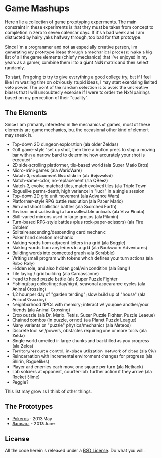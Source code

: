 # Game Mashups

Herein lie a collection of game prototyping experiments. The main constraint in these experiments
is that they must be taken from concept to completion in zero to seven calendar days. If it's a bad
week and I am distracted by hairy yaks halfway through, too bad for that prototype.

Since I'm a programmer and not an especially creative person, I'm generating my prototype ideas
through a mechanical process: make a big list of all the game elements (chiefly mechanics) that
I've enjoyed in my years as a gamer, combine them into a giant NxN matrix and then select randomly.

To start, I'm going to try to give everything a good college try, but if I feel like I'm wasting
time on obviously stupid ideas, I may start exercising limited veto power. The point of the random
selection is to avoid the uncreative biases that I will undoubtedly exercise if I were to order the
NxN pairings based on my perception of their "quality".

## The Elements

Since I am primarily interested in the mechanics of games, most of these elements are game
mechanics, but the occasional other kind of element may sneak in.

  * Top-down 2D dungeon exploration (ala older Zeldas)
  * Golf game-style "set up shot, then time a button press to stop a moving bar within a narrow
    band to determine how accurately your shot is executed"
  * 2D side-scrolling platformer, tile-based world (ala Super Mario Bros)
  * Micro-mini-games (ala WarioWare)
  * Match-3, replacement tiles slide in (ala Bejeweled)
  * Match-same-color, no-replacement (ala QBeez)
  * Match-3, evolve matched tiles, match evolved tiles (ala Triple Town)
  * Roguelike perma-death, high variance in "luck" in a single session
  * Top-down 2D grid unit movement (ala Advance Wars)
  * Platformer-style RPG battle resolution (ala Paper Mario)
  * Aim and shoot ballistics battles (ala Scorched Earth)
  * Environment cultivating to lure collectible animals (ala Viva Pinata)
  * Skill-varied minions used in large groups (ala Pikmin)
  * Turn-based RPG-style battles (plus rock-paper-scissors) (ala Fire Emblem)
  * Solitaire ascending/descending card mechanic
  * Poker hand creation mechanic
  * Making words from adjacent letters in a grid (ala Boggle)
  * Making words from any letters in a grid (ala Bookworm Adventures)
  * Building words into connected graph (ala Scrabble)
  * Writing small program with tokens which defines your turn actions (ala Robo Rally)
  * Hidden role, and also hidden goal/win condition (ala Bang!)
  * Tile laying / grid building (ala Carcassonne)
  * Head to head puzzle battle (ala Super Puzzle Fighter)
  * Fishing/bug collecting; day/night, seasonal appearance cycles (ala Animal Crossing)
  * 1/2 hour per day of "garden tending"; slow build up of "house" (ala Animal Crossing)
  * Neighborhood NPCs with memory; interact w/ you/one another/your friends (ala Animal Crossing)
  * Drop puzzle (ala Dr. Mario, Tetris, Super Puzzle Fighter, Puzzle League)
  * Chained combos (in puzzle, or not) (ala Planet Puzzle League)
  * Many variants on "puzzle" physics/mechanics (ala Meteos)
  * Discrete tool set/powers, obstacles requiring one or more tools (ala Zelda)
  * Single world unveiled in large chunks and backfilled as you progress (ala Zelda)
  * Territory/resource control, in-place utilization, network of cities (ala Civ)
  * Reincarnation with incremental environment changes for progress (ala Shirin, Roguelikes)
  * Player and enemies each move one square per turn (ala Nethack)
  * Lob soldiers at opponent, counter-lob, further action if they arrive (ala Rocket Slime)
  * Peggle?

This list may grow as I think of other things.

## The Prototypes

  * [Pokeros](pokeros) - 2013 May
  * [Samsara](samsara) - 2013 June

## License

All the code herein is released under a [BSD License]. Do what you will.

[BSD License]: https://github.com/samskivert/mashups/blob/master/LICENSE
